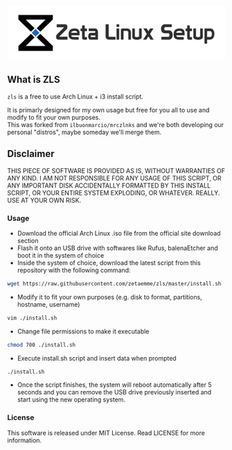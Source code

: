 ![logo](zls.png)

## What is ZLS

```zls``` is a free to use Arch Linux + i3 install script.

It is primarly designed for my own usage but free for you all to use and modify to fit your own purposes.<br>
This was forked from ```ilbuonmarcio/mrczlnks``` and we're both developing our personal "distros", maybe someday we'll merge them.

## Disclaimer

THIS PIECE OF SOFTWARE IS PROVIDED AS IS, WITHOUT WARRANTIES OF ANY KIND. I AM NOT RESPONSIBLE FOR ANY USAGE OF THIS SCRIPT, OR ANY IMPORTANT DISK ACCIDENTALLY FORMATTED BY THIS INSTALL SCRIPT, OR YOUR ENTIRE SYSTEM EXPLODING, OR WHATEVER. REALLY. USE AT YOUR OWN RISK.

### Usage

- Download the official Arch Linux .iso file from the official site download section
- Flash it onto an USB drive with softwares like Rufus, balenaEtcher and boot it in the system of choice
- Inside the system of choice, download the latest script from this repository with the following command:

```bash
wget https://raw.githubusercontent.com/zetaemme/zls/master/install.sh
```

- Modify it to fit your own purposes (e.g. disk to format, partitions, hostname, username)

```bash
vim ./install.sh
```

- Change file permissions to make it executable

```bash
chmod 700 ./install.sh
```

- Execute install.sh script and insert data when prompted

```bash
./install.sh
```

- Once the script finishes, the system will reboot automatically after 5 seconds and you can remove the USB drive previously inserted and start using the new operating system.

### License

This software is released under MIT License.
Read LICENSE for more information.
